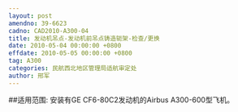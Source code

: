 ```yaml
---
layout: post
amendno: 39-6623
cadno: CAD2010-A300-04
title: 发动机吊点-发动机前吊点铸造轭架-检查/更换
date: 2010-05-04 00:00:00 +0800
effdate: 2010-05-05 00:00:00 +0800
tag: A300
categories: 民航西北地区管理局适航审定处
author: 邢军
---
```


##适用范围:
安装有GE CF6-80C2发动机的Airbus A300-600型飞机。

